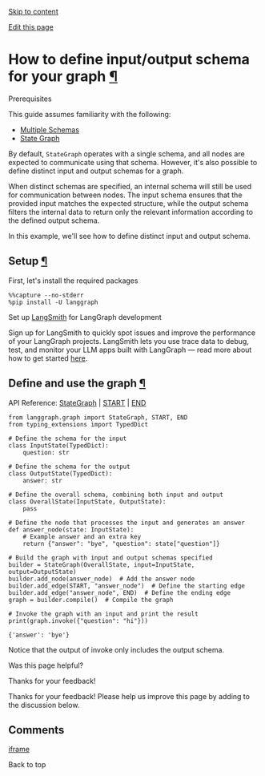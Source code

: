 [Skip to content](https://langchain-ai.github.io/langgraph/how-tos/input_output_schema/#how-to-define-inputoutput-schema-for-your-graph)

[Edit this page](https://github.com/langchain-ai/langgraph/edit/main/docs/docs/how-tos/input_output_schema.ipynb "Edit this page")

# How to define input/output schema for your graph [¶](https://langchain-ai.github.io/langgraph/how-tos/input_output_schema/\#how-to-define-inputoutput-schema-for-your-graph "Permanent link")

Prerequisites

This guide assumes familiarity with the following:


- [Multiple Schemas](https://langchain-ai.github.io/langgraph/concepts/low_level/#multiple-schemas)
- [State Graph](https://langchain-ai.github.io/langgraph/concepts/low_level/#stategraph)

By default, `StateGraph` operates with a single schema, and all nodes are expected to communicate using that schema. However, it's also possible to define distinct input and output schemas for a graph.

When distinct schemas are specified, an internal schema will still be used for communication between nodes. The input schema ensures that the provided input matches the expected structure, while the output schema filters the internal data to return only the relevant information according to the defined output schema.

In this example, we'll see how to define distinct input and output schema.

## Setup [¶](https://langchain-ai.github.io/langgraph/how-tos/input_output_schema/\#setup "Permanent link")

First, let's install the required packages

```md-code__content
%%capture --no-stderr
%pip install -U langgraph

```

Set up [LangSmith](https://smith.langchain.com/) for LangGraph development

Sign up for LangSmith to quickly spot issues and improve the performance of your LangGraph projects. LangSmith lets you use trace data to debug, test, and monitor your LLM apps built with LangGraph — read more about how to get started [here](https://docs.smith.langchain.com/).


## Define and use the graph [¶](https://langchain-ai.github.io/langgraph/how-tos/input_output_schema/\#define-and-use-the-graph "Permanent link")

API Reference: [StateGraph](https://langchain-ai.github.io/langgraph/reference/graphs/#langgraph.graph.state.StateGraph) \| [START](https://langchain-ai.github.io/langgraph/reference/constants/#langgraph.constants.START) \| [END](https://langchain-ai.github.io/langgraph/reference/constants/#langgraph.constants.END)

```md-code__content
from langgraph.graph import StateGraph, START, END
from typing_extensions import TypedDict

# Define the schema for the input
class InputState(TypedDict):
    question: str

# Define the schema for the output
class OutputState(TypedDict):
    answer: str

# Define the overall schema, combining both input and output
class OverallState(InputState, OutputState):
    pass

# Define the node that processes the input and generates an answer
def answer_node(state: InputState):
    # Example answer and an extra key
    return {"answer": "bye", "question": state["question"]}

# Build the graph with input and output schemas specified
builder = StateGraph(OverallState, input=InputState, output=OutputState)
builder.add_node(answer_node)  # Add the answer node
builder.add_edge(START, "answer_node")  # Define the starting edge
builder.add_edge("answer_node", END)  # Define the ending edge
graph = builder.compile()  # Compile the graph

# Invoke the graph with an input and print the result
print(graph.invoke({"question": "hi"}))

```

```md-code__content
{'answer': 'bye'}

```

Notice that the output of invoke only includes the output schema.

Was this page helpful?






Thanks for your feedback!






Thanks for your feedback! Please help us improve this page by adding to the discussion below.


## Comments

[iframe](https://giscus.app/en/widget?origin=https%3A%2F%2Flangchain-ai.github.io%2Flanggraph%2Fhow-tos%2Finput_output_schema%2F&session=&theme=preferred_color_scheme&reactionsEnabled=1&emitMetadata=0&inputPosition=bottom&repo=langchain-ai%2Flanggraph&repoId=R_kgDOKFU0lQ&category=Discussions&categoryId=DIC_kwDOKFU0lc4CfZgA&strict=0&description=Build+reliable%2C+stateful+AI+systems%2C+without+giving+up+control&backLink=https%3A%2F%2Flangchain-ai.github.io%2Flanggraph%2Fhow-tos%2Finput_output_schema%2F&term=langgraph%2Fhow-tos%2Finput_output_schema%2F)

Back to top